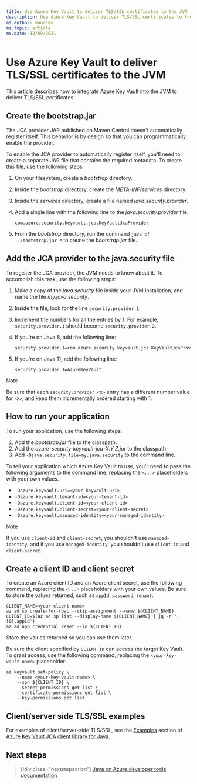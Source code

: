 ```yaml
---
title: Use Azure Key Vault to deliver TLS/SSL certificates to the JVM
description: Use Azure Key Vault to deliver TLS/SSL certificates to the JVM
ms.author: manriem
ms.topic: article
ms.date: 12/09/2021
---
```


# Use Azure Key Vault to deliver TLS/SSL certificates to the JVM

This article describes how to integrate Azure Key Vault into the JVM to deliver TLS/SSL certificates.

## Create the bootstrap.jar

The JCA provider JAR published on Maven Central doesn't automatically register itself. This behavior is by design so that you can programmatically enable the provider.

To enable the JCA provider to automatically register itself, you'll need to create a separate JAR file that contains the required metadata. To create this file, use the following steps:

1. On your filesystem, create a *bootstrap* directory.
1. Inside the *bootstrap* directory, create the *META-INF/services* directory.
1. Inside the *services* directory, create a file named *java.security.provider*.
1. Add a single line with the following line to the *java.security.provider* file.

   ```text
   com.azure.security.keyvault.jca.KeyVaultJcaProvider
   ```

1. From the *bootstrap* directory, run the command `java cf ../bootstrap.jar *` to create the *bootstrap.jar* file.

## Add the JCA provider to the java.security file

To register the JCA provider, the JVM needs to know about it. To accomplish this task, use the following steps:

1. Make a copy of the *java.security* file inside your JVM installation, and name the file *my.java.security*.
1. Inside the file, look for the line `security.provider.1`.
1. Increment the numbers for all the entries by 1. For example, `security.provider.1` should become `security.provider.2`.
1. If you're on Java 8, add the following line:

   ```text
   security.provider.1=com.azure.security.keyvault.jca.KeyVaultJcaProvider
   ```

1. If you're on Java 11, add the following line:

   ```text
   security.provider.1=AzureKeyVault
   ```

> [!NOTE]
> Be sure that each `security.provider.<X>` entry has a different number value for `<X>`, and keep them incrementally ordered starting with 1.

## How to run your application

To run your application, use the following steps:

1. Add the *bootstrap.jar* file to the classpath.
1. Add the *azure-security-keyvault-jca-X.Y.Z.jar* to the classpath.
1. Add `-Djava.security.file=my.java.security` to the command line.

To tell your application which Azure Key Vault to use, you'll need to pass the following arguments to the command line, replacing the *`<...>`* placeholders with your own values.

* `-Dazure.keyvault.uri=<your-keyvault-uri>`
* `-Dazure.keyvault.tenant-id=<your-tenant-id>`
* `-Dazure.keyvault.client-id=<your-client-id>`
* `-Dazure.keyvault.client-secret=<your-client-secret>`
* `-Dazure.keyvault.managed-identity=<your-managed-identity>`

> [!NOTE]
> If you use `client-id` and `client-secret`, you shouldn't use `managed-identity`, and if you use `managed-identity`, you shouldn't use `client-id` and `client-secret`.

## Create a client ID and client secret

To create an Azure client ID and an Azure client secret, use the following command, replacing the *`<...>`* placeholders with your own values. Be sure to store the values returned, such as `appId`, `password`, `tenant`.

```azurecli
CLIENT_NAME=<your-client-name>
az ad sp create-for-rbac --skip-assignment --name ${CLIENT_NAME}
CLIENT_ID=$(az ad sp list --display-name ${CLIENT_NAME} | jq -r '.[0].appId')
az ad app credential reset --id ${CLIENT_ID}
```

Store the values returned so you can use them later.

Be sure the client specified by `CLIENT_ID` can access the target Key Vault. To grant access, use the following command, replacing the *`<your-key-vault-name>`* placeholder:

```azurecli
az keyvault set-policy \
    --name <your-key-vault-name> \
    --spn ${CLIENT_ID} \
    --secret-permissions get list \
    --certificate-permissions get list \
    --key-permissions get list
```

## Client/server side TLS/SSL examples

For examples of client/server-side TLS/SSL, see the [Examples](/java/api/overview/azure/security-keyvault-jca-readme#examples) section of [Azure Key Vault JCA client library for Java](/java/api/overview/azure/security-keyvault-jca-readme).

## Next steps

> [!div class="nextstepaction"]
> [Java on Azure developer tools documentation](index.yml)

